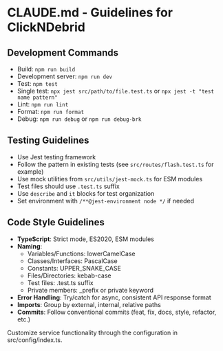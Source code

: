 # CLAUDE.md - Guidelines for ClickNDebrid

## Development Commands

- Build: `npm run build`
- Development server: `npm run dev`
- Test: `npm test`
- Single test: `npx jest src/path/to/file.test.ts` or `npx jest -t "test name pattern"`
- Lint: `npm run lint`
- Format: `npm run format`
- Debug: `npm run debug` or `npm run debug-brk`

## Testing Guidelines

- Use Jest testing framework
- Follow the pattern in existing tests (see `src/routes/flash.test.ts` for example)
- Use mock utilities from `src/utils/jest-mock.ts` for ESM modules
- Test files should use `.test.ts` suffix
- Use `describe` and `it` blocks for test organization
- Set environment with `/**@jest-environment node */` if needed

## Code Style Guidelines

- **TypeScript**: Strict mode, ES2020, ESM modules
- **Naming**:
  - Variables/Functions: lowerCamelCase
  - Classes/Interfaces: PascalCase
  - Constants: UPPER_SNAKE_CASE
  - Files/Directories: kebab-case
  - Test files: .test.ts suffix
  - Private members: \_prefix or private keyword
- **Error Handling**: Try/catch for async, consistent API response format
- **Imports**: Group by external, internal, relative paths
- **Commits**: Follow conventional commits (feat, fix, docs, style, refactor, etc.)

Customize service functionality through the configuration in src/config/index.ts.
